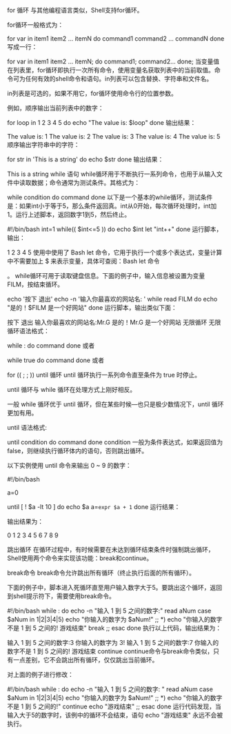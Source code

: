 for 循环
与其他编程语言类似，Shell支持for循环。

for循环一般格式为：

for var in item1 item2 ... itemN
do
    command1
    command2
    ...
    commandN
done
写成一行：

for var in item1 item2 ... itemN; do command1; command2… done;
当变量值在列表里，for循环即执行一次所有命令，使用变量名获取列表中的当前取值。命令可为任何有效的shell命令和语句。in列表可以包含替换、字符串和文件名。

in列表是可选的，如果不用它，for循环使用命令行的位置参数。

例如，顺序输出当前列表中的数字：

for loop in 1 2 3 4 5
do
    echo "The value is: $loop"
done
输出结果：

The value is: 1
The value is: 2
The value is: 3
The value is: 4
The value is: 5
顺序输出字符串中的字符：

for str in 'This is a string'
do
    echo $str
done
输出结果：

This is a string
while 语句
while循环用于不断执行一系列命令，也用于从输入文件中读取数据；命令通常为测试条件。其格式为：

while condition
do
    command
done
以下是一个基本的while循环，测试条件是：如果int小于等于5，那么条件返回真。int从0开始，每次循环处理时，int加1。运行上述脚本，返回数字1到5，然后终止。

#!/bin/bash
int=1
while(( $int<=5 ))
do
    echo $int
    let "int++"
done
运行脚本，输出：

1
2
3
4
5
使用中使用了 Bash let 命令，它用于执行一个或多个表达式，变量计算中不需要加上 $ 来表示变量，具体可查阅：Bash let 命令

。
while循环可用于读取键盘信息。下面的例子中，输入信息被设置为变量FILM，按<Ctrl-D>结束循环。

echo '按下 <CTRL-D> 退出'
echo -n '输入你最喜欢的网站名: '
while read FILM
do
    echo "是的！$FILM 是一个好网站"
done
运行脚本，输出类似下面：

按下 <CTRL-D> 退出
输入你最喜欢的网站名:Mr.G
是的！Mr.G 是一个好网站
无限循环
无限循环语法格式：

while :
do
    command
done
或者

while true
do
    command
done
或者

for (( ; ; ))
until 循环
until 循环执行一系列命令直至条件为 true 时停止。

until 循环与 while 循环在处理方式上刚好相反。

一般 while 循环优于 until 循环，但在某些时候—也只是极少数情况下，until 循环更加有用。

until 语法格式:

until condition
do
    command
done
condition 一般为条件表达式，如果返回值为 false，则继续执行循环体内的语句，否则跳出循环。

以下实例使用 until 命令来输出 0 ~ 9 的数字：

#!/bin/bash

a=0

until [ ! $a -lt 10 ]
do
   echo $a
   a=`expr $a + 1`
done
运行结果：

输出结果为：

0
1
2
3
4
5
6
7
8
9




跳出循环
在循环过程中，有时候需要在未达到循环结束条件时强制跳出循环，Shell使用两个命令来实现该功能：break和continue。

break命令
break命令允许跳出所有循环（终止执行后面的所有循环）。

下面的例子中，脚本进入死循环直至用户输入数字大于5。要跳出这个循环，返回到shell提示符下，需要使用break命令。

#!/bin/bash
while :
do
    echo -n "输入 1 到 5 之间的数字:"
    read aNum
    case $aNum in
        1|2|3|4|5) echo "你输入的数字为 $aNum!"
        ;;
        *) echo "你输入的数字不是 1 到 5 之间的! 游戏结束"
            break
        ;;
    esac
done
执行以上代码，输出结果为：

输入 1 到 5 之间的数字:3
你输入的数字为 3!
输入 1 到 5 之间的数字:7
你输入的数字不是 1 到 5 之间的! 游戏结束
continue
continue命令与break命令类似，只有一点差别，它不会跳出所有循环，仅仅跳出当前循环。

对上面的例子进行修改：

#!/bin/bash
while :
do
    echo -n "输入 1 到 5 之间的数字: "
    read aNum
    case $aNum in
        1|2|3|4|5) echo "你输入的数字为 $aNum!"
        ;;
        *) echo "你输入的数字不是 1 到 5 之间的!"
            continue
            echo "游戏结束"
        ;;
    esac
done
运行代码发现，当输入大于5的数字时，该例中的循环不会结束，语句 echo "游戏结束" 永远不会被执行。